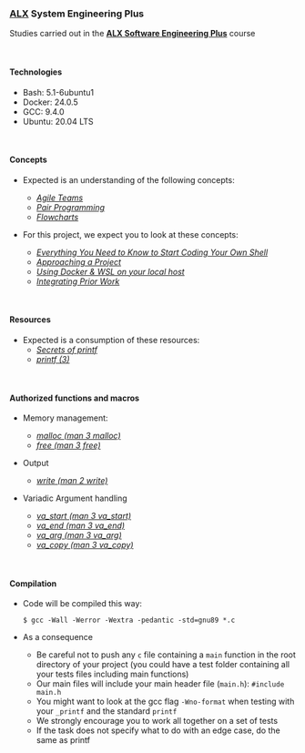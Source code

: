 ### [ALX](https://www.alxafrica.com/) System Engineering Plus

Studies carried out in the **[ALX Software Engineering Plus](https://www.alxafrica.com/software-engineering-plus/)** course

<br />

#### Technologies

* Bash:     5.1-6ubuntu1
* Docker:   24.0.5
* GCC:      9.4.0
* Ubuntu:   20.04 LTS

<br />

#### Concepts

* Expected is an understanding of the following concepts:
	* _[Agile Teams](https://scaledagileframework.com/agile-teams/)_
	* _[Pair Programming](https://www.geeksforgeeks.org/pair-programming/)_
	* _[Flowcharts](https://www.geeksforgeeks.org/what-is-a-flowchart-and-its-types/)_

* For this project, we expect you to look at these concepts:
    * _[Everything You Need to Know to Start Coding Your Own Shell](/concepts/CODING_OWN_SHELL.md)_
    * _[Approaching a Project](/concepts/APPROACHING_PROJECT.md)_
    * _[Using Docker & WSL on your local host](/concepts/USING_DOCKER.md)_
    * _[Integrating Prior Work](/concepts/PRINTF.md)_

<br />

#### Resources

* Expected is a consumption of these resources:
	* _[Secrets of printf](https://www.academia.edu/10297206/Secrets_of_printf_)_
	* _[printf (3)](https://linux.die.net/man/3/printf)_

<br />

#### Authorized functions and macros

* Memory management:
	* _[malloc	(man 3 malloc)](https://linux.die.net/man/3/malloc)_
	* _[free	(man 3 free)](https://linux.die.net/man/3/free)_

* Output
	* _[write	(man 2 write)](https://linux.die.net/man/2/write)_

* Variadic Argument handling
	* *[va_start	(man 3 va_start)](https://linux.die.net/man/3/va_start)*
	* *[va_end	(man 3 va_end)](https://linux.die.net/man/3/va_end)*
	* *[va_arg	(man 3 va_arg)](https://linux.die.net/man/3/va_arg)*
	* *[va_copy	(man 3 va_copy)](https://linux.die.net/man/3/va_copy)*

<br />

#### Compilation

* Code will be compiled this way:

	```
	$ gcc -Wall -Werror -Wextra -pedantic -std=gnu89 *.c
	```

* As a consequence
	* Be careful not to push any `c` file containing a `main` function in the root directory of your project (you could have a test folder containing all your tests files including main functions)
	* Our main files will include your main header file (`main.h`): `#include main.h`
	* You might want to look at the gcc flag `-Wno-format` when testing with your `_printf` and the standard `printf`
	* We strongly encourage you to work all together on a set of tests
	* If the task does not specify what to do with an edge case, do the same as printf

<br />

